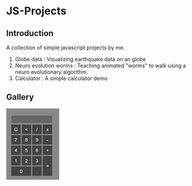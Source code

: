 # JS-Projects

## Introduction
A collection of simple javascript projects by me.

1. Globe data : Visualizing earthquake data on an globe
2. Neuro evolution worms : Teaching animated "worms" to walk using a neuro evolutionary algorithm.
3. Calculator : A simple calculator demo

## Gallery
![Calculator](https://github.com/adityapande-1995/JS-Projects/blob/master/Calculator/calcgif.gif "Calculator")
